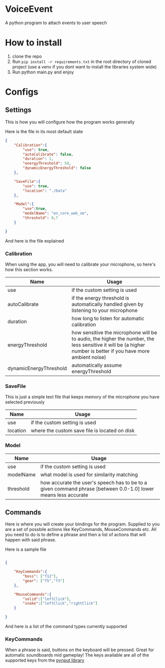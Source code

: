# VoiceEvent

A python program to attach events to user speech

# How to install

1. clone the repo
2. Run ``pip install -r requirements.txt`` in the root directory of cloned project (use a venv if you dont want to install the libraries system wide)
3. Run python main.py and enjoy

# Configs

## Settings

This is how you will configure how the program works generally

Here is the file in its most default state

```json
{
    "Calibration":{
        "use": true,
        "autoCalibrate": false,
        "duration": 1,
        "energyThreshold": 50,
        "dynamicEnergyThreshold": false
    },

    "SaveFile":{
        "use": true,
        "location": "./Data"
    },

    "Model":{
        "use":true,
        "modelName": "en_core_web_sm",
        "threshold": 0.7
    }

}
```
And here is the file explained

### Calibration

When using the app, you will need to calibrate your microphone, so here's how this section works.

| Name    | Usage |
| -------- | ------- |
| use  | if the custom setting is used    |
| autoCalibrate | if the energy threshold is automatically handled given by listening to your microphone     |
| duration    | how long to listen for automatic calibration    |
| energyThreshold    |   how sensitive the microphone will be to audio, the higher the number, the less sensitive it will be (a higher number is better if you have more ambient noise)  |
| dynamicEnergyThreshold    | automatically assume energyThreshold    |


### SaveFile

This is just a simple text file that keeps memory of the microphone you have selected previously

| Name    | Usage |
| -------- | ------- |
| use  | if the custom setting is used    |
| location | where the custom save file is located on disk    |

### Model

| Name    | Usage |
| -------- | ------- |
| use  | if the custom setting is used    |
| modelName | what model is used for similarity matching  |
| threshold | how accurate the user's speech has to be to a given command phrase [between 0.0-1.0] lower means less accurate  |


## Commands

Here is where you will create your bindings for the program. Supplied to you are a set of possbile actions like KeyCommands, MouseCommands etc.
All you need to do is to define a phrase and then a list of actions that will happen with said phrase. 

Here is a sample file

```json

{

    "KeyCommands":{
        "boss": ["f12"],
        "gear": ["f5","f3"]
    },

    "MouseCommands":{
        "solid":["leftClick"],
        "snake":["leftClick","rightClick"]
    }

}

```

And here is a list of the command types currently supported

### KeyCommands

When a phrase is said, buttons on the keyboard will be pressed. Great for automatic soundboards mid gameplay!
The keys available are all of the supported keys from the [pynput library](https://pypi.org/project/pynput/)

